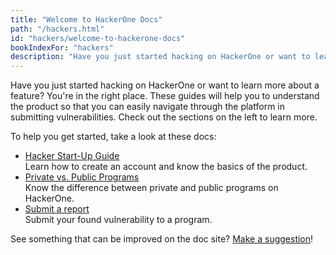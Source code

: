 ```yaml
---
title: "Welcome to HackerOne Docs"
path: "/hackers.html"
id: "hackers/welcome-to-hackerone-docs"
bookIndexFor: "hackers"
description: "Have you just started hacking on HackerOne or want to learn more about a feature? You're in the right place. These guides will help you to understand the product so that you can easily navigate through the platform in submitting vulnerabilities. Check out the sections on the left to learn more."
---
```


Have you just started hacking on HackerOne or want to learn more about a feature? You're in the right place. These guides will help you to understand the product so that you can easily navigate through the platform in submitting vulnerabilities. Check out the sections on the left to learn more.

To help you get started, take a look at these docs:

* [Hacker Start-Up Guide](/hackers/hacker-start-up-guide.html)<br>Learn how to create an account and know the basics of the product.
* [Private vs. Public Programs](/hackers/private-vs-public-programs.html)<br>Know the difference between private and public programs on HackerOne.</br>
* [Submit a report](/hackers/submitting-reports.html)<br>Submit your found vulnerability to a program.</br>

See something that can be improved on the doc site? [Make a suggestion](/programs/edit-the-doc-site.html)!
